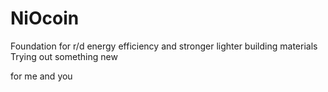 # NiOcoin
Foundation for r/d energy efficiency and stronger lighter building materials
Trying out something new

for me and you
